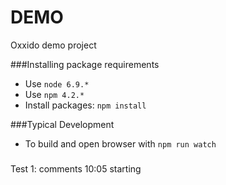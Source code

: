 # DEMO
Oxxido demo project

###Installing package requirements
* Use `node 6.9.*`
* Use `npm 4.2.*`
* Install packages: `npm install`


###Typical Development
* To build and open browser with `npm run watch`

###
Test 1: comments
10:05 starting